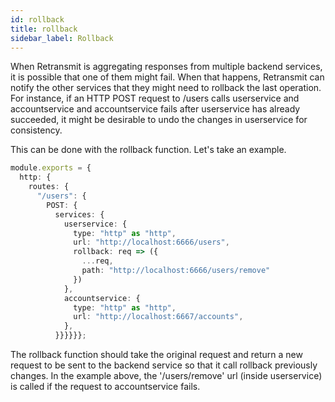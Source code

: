 ```yaml
---
id: rollback
title: rollback
sidebar_label: Rollback
---
```


When Retransmit is aggregating responses from multiple backend services, it is possible that one of them might fail. When that happens, Retransmit can notify the other services that they might need to rollback the last operation. For instance, if an HTTP POST request to /users calls userservice and accountservice and accountservice fails after userservice has already succeeded, it might be desirable to undo the changes in userservice for consistency.

This can be done with the rollback function. Let's take an example.

```ts
module.exports = {
  http: {
    routes: {
      "/users": {
        POST: {
          services: {
            userservice: {
              type: "http" as "http",
              url: "http://localhost:6666/users",
              rollback: req => ({
                ...req,
                path: "http://localhost:6666/users/remove"
              })
            },
            accountservice: {
              type: "http" as "http",
              url: "http://localhost:6667/accounts",
            },
          }}}}}};
```

The rollback function should take the original request and return a new request to be sent to the backend service so that it call rollback previously changes. In the example above, the '/users/remove' url (inside userservice) is called if the request to accountservice fails. 


